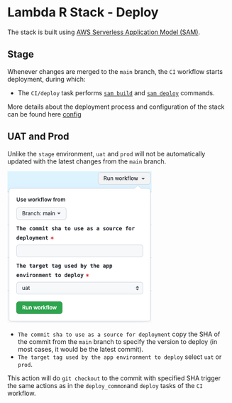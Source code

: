 # Lambda R Stack - Deploy

The stack is built using [AWS Serverless Application Model (SAM)](https://docs.aws.amazon.com/serverless-application-model/latest/developerguide/serverless-sam-reference.html).

## Stage

Whenever changes are merged to the `main` branch, the `CI` workflow starts deployment, during which:

* The `CI/deploy` task performs [`sam build`](https://docs.aws.amazon.com/serverless-application-model/latest/developerguide/sam-cli-command-reference-sam-build.html) and [`sam deploy`](https://docs.aws.amazon.com/serverless-application-model/latest/developerguide/sam-cli-command-reference-sam-deploy.html) commands.

More details about the deployment process and configuration of the stack can be found here [config](../config)

## UAT and Prod

Unlike the `stage` environment, `uat` and `prod` will not be automatically updated with the latest changes from the `main` branch.


![init--deploy.png](../init/img/init--deploy.png)

* `The commit sha to use as a source for deployment` copy the SHA of the commit from the `main` branch to specify the version to deploy (in most cases, it would be the latest commit).
* `The target tag used by the app environment to deploy` select `uat` or `prod`.

This action will do `git checkout` to the commit with specified SHA trigger the same actions as in the `deploy_common`and `deploy` tasks of the `CI` workflow.
